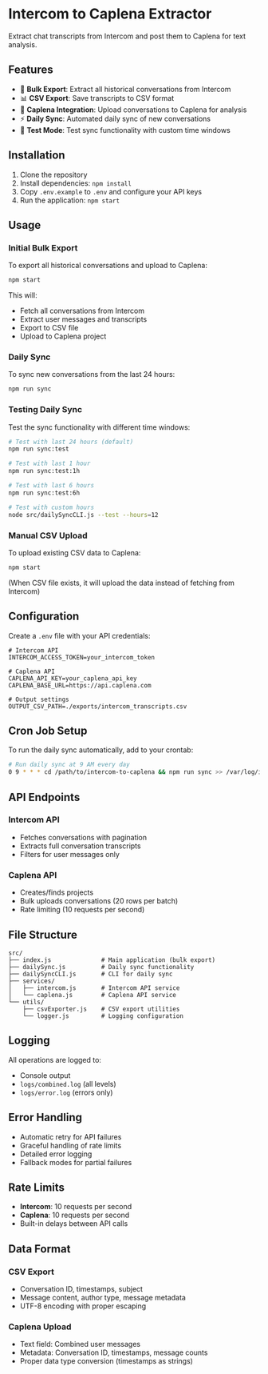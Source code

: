 # Intercom to Caplena Extractor

Extract chat transcripts from Intercom and post them to Caplena for text analysis.

## Features

- 🔄 **Bulk Export**: Extract all historical conversations from Intercom
- 📊 **CSV Export**: Save transcripts to CSV format
- 🚀 **Caplena Integration**: Upload conversations to Caplena for analysis
- ⚡ **Daily Sync**: Automated daily sync of new conversations
- 🧪 **Test Mode**: Test sync functionality with custom time windows

## Installation

1. Clone the repository
2. Install dependencies: `npm install`
3. Copy `.env.example` to `.env` and configure your API keys
4. Run the application: `npm start`

## Usage

### Initial Bulk Export

To export all historical conversations and upload to Caplena:

```bash
npm start
```

This will:
- Fetch all conversations from Intercom
- Extract user messages and transcripts
- Export to CSV file
- Upload to Caplena project

### Daily Sync

To sync new conversations from the last 24 hours:

```bash
npm run sync
```

### Testing Daily Sync

Test the sync functionality with different time windows:

```bash
# Test with last 24 hours (default)
npm run sync:test

# Test with last 1 hour
npm run sync:test:1h

# Test with last 6 hours
npm run sync:test:6h

# Test with custom hours
node src/dailySyncCLI.js --test --hours=12
```

### Manual CSV Upload

To upload existing CSV data to Caplena:

```bash
npm start
```

(When CSV file exists, it will upload the data instead of fetching from Intercom)

## Configuration

Create a `.env` file with your API credentials:

```env
# Intercom API
INTERCOM_ACCESS_TOKEN=your_intercom_token

# Caplena API
CAPLENA_API_KEY=your_caplena_api_key
CAPLENA_BASE_URL=https://api.caplena.com

# Output settings
OUTPUT_CSV_PATH=./exports/intercom_transcripts.csv
```

## Cron Job Setup

To run the daily sync automatically, add to your crontab:

```bash
# Run daily sync at 9 AM every day
0 9 * * * cd /path/to/intercom-to-caplena && npm run sync >> /var/log/intercom-sync.log 2>&1
```

## API Endpoints

### Intercom API
- Fetches conversations with pagination
- Extracts full conversation transcripts
- Filters for user messages only

### Caplena API
- Creates/finds projects
- Bulk uploads conversations (20 rows per batch)
- Rate limiting (10 requests per second)

## File Structure

```
src/
├── index.js              # Main application (bulk export)
├── dailySync.js          # Daily sync functionality
├── dailySyncCLI.js       # CLI for daily sync
├── services/
│   ├── intercom.js       # Intercom API service
│   └── caplena.js        # Caplena API service
└── utils/
    ├── csvExporter.js    # CSV export utilities
    └── logger.js         # Logging configuration
```

## Logging

All operations are logged to:
- Console output
- `logs/combined.log` (all levels)
- `logs/error.log` (errors only)

## Error Handling

- Automatic retry for API failures
- Graceful handling of rate limits
- Detailed error logging
- Fallback modes for partial failures

## Rate Limits

- **Intercom**: 10 requests per second
- **Caplena**: 10 requests per second
- Built-in delays between API calls

## Data Format

### CSV Export
- Conversation ID, timestamps, subject
- Message content, author type, message metadata
- UTF-8 encoding with proper escaping

### Caplena Upload
- Text field: Combined user messages
- Metadata: Conversation ID, timestamps, message counts
- Proper data type conversion (timestamps as strings) 
